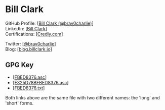 # Bill Clark

GitHub Profile: \[[Bill Clark (@brav0charlie)](https://github.com/brav0charlie)\]  
LinkedIn: \[[Bill Clark](https://linkedin.com/in/clarkbill)\]  
Certifications: \[[Credly.com](https://www.credly.com/users/billclark/badges)\] <br />

Twitter: \[[@brav0charlie](https://twitter.com/brav0charlie)\] <br />
Blog: \[[blog.billclark.io](https://blog.billclark.io)\]

## GPG Key
  - \[[FBED8376.asc](https://brav0charlie.github.io/FBED8376.asc)\]
  - \[[E325D78BFBED8376.asc](https://brav0charlie.github.io/E325D78BFBED8376.asc)\]
  - \[[FBED8376.txt](https://brav0charlie.github.io/FBED8376.txt)\]

Both links above are the same file with two different names: the 'long' and 'short' forms.